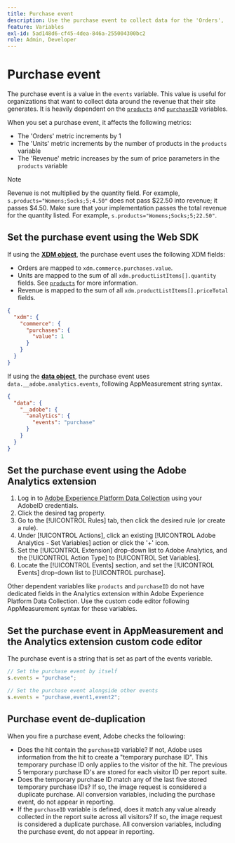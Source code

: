 ```yaml
---
title: Purchase event
description: Use the purchase event to collect data for the 'Orders', 'Units', and 'Revenue' metrics.
feature: Variables
exl-id: 5ad148d6-cf45-4dea-846a-255004300bc2
role: Admin, Developer
---
```

# Purchase event

The purchase event is a value in the `events` variable. This value is useful for organizations that want to collect data around the revenue that their site generates. It is heavily dependent on the [`products`](../products.md) and [`purchaseID`](../purchaseid.md) variables.

When you set a purchase event, it affects the following metrics:

* The 'Orders' metric increments by 1
* The 'Units' metric increments by the number of products in the `products` variable
* The 'Revenue' metric increases by the sum of price parameters in the `products` variable

>[!NOTE]
>
>Revenue is not multiplied by the quantity field. For example, `s.products="Womens;Socks;5;4.50"` does not pass $22.50 into revenue; it passes $4.50. Make sure that your implementation passes the total revenue for the quantity listed. For example, `s.products="Womens;Socks;5;22.50"`.

## Set the purchase event using the Web SDK

If using the [**XDM object**](/help/implement/aep-edge/xdm-var-mapping.md), the purchase event uses the following XDM fields:

* Orders are mapped to `xdm.commerce.purchases.value`.
* Units are mapped to the sum of all `xdm.productListItems[].quantity` fields. See [`products`](../products.md) for more information.
* Revenue is mapped to the sum of all `xdm.productListItems[].priceTotal` fields.

```json
{
  "xdm": {
    "commerce": {
      "purchases": {
        "value": 1
      }
    }
  }
}
```

If using the [**data object**](/help/implement/aep-edge/data-var-mapping.md), the purchase event uses `data.__adobe.analytics.events`, following AppMeasurement string syntax.

```json
{
  "data": {
    "__adobe": {
      "analytics": {
        "events": "purchase"
      }
    }
  }
}
```

## Set the purchase event using the Adobe Analytics extension

1. Log in to [Adobe Experience Platform Data Collection](https://experience.adobe.com/data-collection) using your AdobeID credentials.
2. Click the desired tag property.
3. Go to the [!UICONTROL Rules] tab, then click the desired rule (or create a rule).
4. Under [!UICONTROL Actions], click an existing [!UICONTROL Adobe Analytics - Set Variables] action or click the '+' icon.
5. Set the [!UICONTROL Extension] drop-down list to Adobe Analytics, and the [!UICONTROL Action Type] to [!UICONTROL Set Variables].
6. Locate the [!UICONTROL Events] section, and set the [!UICONTROL Events] drop-down list to [!UICONTROL purchase].

Other dependent variables like `products` and `purchaseID` do not have dedicated fields in the Analytics extension within Adobe Experience Platform Data Collection. Use the custom code editor following AppMeasurement syntax for these variables.

## Set the purchase event in AppMeasurement and the Analytics extension custom code editor

The purchase event is a string that is set as part of the events variable.

```js
// Set the purchase event by itself
s.events = "purchase";

// Set the purchase event alongside other events
s.events = "purchase,event1,event2";
```

## Purchase event de-duplication

When you fire a purchase event, Adobe checks the following:

* Does the hit contain the `purchaseID` variable? If not, Adobe uses information from the hit to create a "temporary purchase ID". This temporary purchase ID only applies to the visitor of the hit. The previous 5 temporary purchase ID's are stored for each visitor ID per report suite.
* Does the temporary purchase ID match any of the last five stored temporary purchase IDs? If so, the image request is considered a duplicate purchase. All conversion variables, including the purchase event, do not appear in reporting.
* If the `purchaseID` variable is defined, does it match any value already collected in the report suite across all visitors? If so, the image request is considered a duplicate purchase. All conversion variables, including the purchase event, do not appear in reporting.
